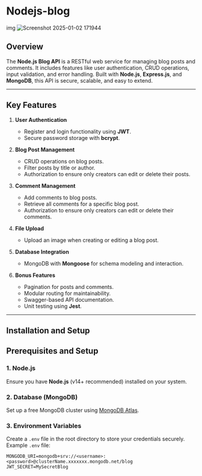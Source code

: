 ﻿# Nodejs-blog
img
![Screenshot 2025-01-02 171944](https://github.com/user-attachments/assets/d96c7601-470f-4c4b-ba0b-d3ba324d2688)



## Overview

The **Node.js Blog API** is a RESTful web service for managing blog posts and comments. It includes features like user authentication, CRUD operations, input validation, and error handling. Built with **Node.js**, **Express.js**, and **MongoDB**, this API is secure, scalable, and easy to extend.

---

## Key Features

1. **User Authentication**
   - Register and login functionality using **JWT**.
   - Secure password storage with **bcrypt**.

2. **Blog Post Management**
   - CRUD operations on blog posts.
   - Filter posts by title or author.
   - Authorization to ensure only creators can edit or delete their posts.

3. **Comment Management**
   - Add comments to blog posts.
   - Retrieve all comments for a specific blog post.
   - Authorization to ensure only creators can edit or delete their comments.

4. **File Upload**
   - Upload an image when creating or editing a blog post.

5. **Database Integration**
   - MongoDB with **Mongoose** for schema modeling and interaction.

6. **Bonus Features**
   - Pagination for posts and comments.
   - Modular routing for maintainability.
   - Swagger-based API documentation.
   - Unit testing using **Jest**.

---

## Installation and Setup

## Prerequisites and Setup  

### 1. Node.js  
Ensure you have **Node.js** (v14+ recommended) installed on your system.  

### 2. Database (MongoDB)  
Set up a free MongoDB cluster using [MongoDB Atlas](https://www.mongodb.com/cloud/atlas).  

### 3. Environment Variables  
Create a `.env` file in the root directory to store your credentials securely.  
Example `.env` file:  
```env
MONGODB_URI=mongodb+srv://<username>:<password>@clusterName.xxxxxxx.mongodb.net/blog
JWT_SECRET=MySecretBlog


